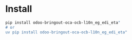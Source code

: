 # Install

```bash
pip install odoo-bringout-oca-ocb-l10n_eg_edi_eta"
# or
uv pip install odoo-bringout-oca-ocb-l10n_eg_edi_eta"
```
